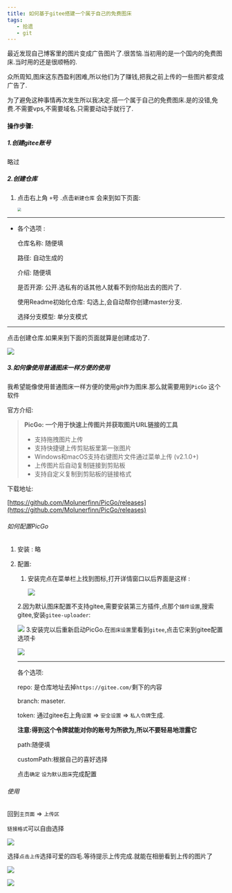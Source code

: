 ```yaml
---
title: 如何基于gitee搭建一个属于自己的免费图床
tags: 
   - 拾遗
   - git
---
```




最近发现自己博客里的图片变成广告图片了.很苦恼.当初用的是一个国内的免费图床.当时用的还是很顺畅的.

众所周知,图床这东西盈利困难,所以他们为了赚钱,把我之前上传的一些图片都变成广告了.

为了避免这种事情再次发生所以我决定.搭一个属于自己的免费图床.是的没错,免费.不需要vps,不需要域名.只需要动动手就行了.


<!--more-->

#### 操作步骤:

##### 1.创建gitee账号

略过

##### 2.创建仓库

1. 点击右上角 `+`号 .点击`新建仓库` 会来到如下页面:

   <img src="https://gitee.com/minagamiyuki/picgo-gitee/raw/master/images/截屏2020-02-16下午3.08.06.png" style="zoom:50%;" />

------------

* 各个选项 :

  仓库名称:  随便填

  路径:  自动生成的

  介绍:   随便填

  是否开源:   公开.选私有的话其他人就看不到你贴出去的图片了.

  使用Readme初始化仓库:  勾选上,会自动帮你创建master分支.

  选择分支模型:  单分支模式

-------------

点击创建仓库.如果来到下面的页面就算是创建成功了.

![](https://gitee.com/minagamiyuki/picgo-gitee/raw/master/images/20200216151721.png)

##### 3.如何像使用普通图床一样方便的使用

我希望能像使用普通图床一样方便的使用git作为图床.那么就需要用到`PicGo` 这个软件

官方介绍:

> **PicGo: 一个用于快速上传图片并获取图片URL链接的工具**
>
> - 支持拖拽图片上传
> - 支持快捷键上传剪贴板里第一张图片
> - Windows和macOS支持右键图片文件通过菜单上传 (v2.1.0+)
> - 上传图片后自动复制链接到剪贴板
> - 支持自定义复制到剪贴板的链接格式

下载地址:

[https://github.com/Molunerfinn/PicGo/releases](https://github.com/Molunerfinn/PicGo/releases)

###### 如何配置PicGo

1. 安装 : 略

2. 配置:

   1. 安装完点在菜单栏上找到图标,打开详情窗口以后界面是这样 :

      ![](https://gitee.com/minagamiyuki/picgo-gitee/raw/master/images/20200216152759.png)

    2.因为默认图床配置不支持gitee,需要安装第三方插件,点那个`插件设置`,搜索gitee,安装`gitee-uploader`:

   ![](https://gitee.com/minagamiyuki/picgo-gitee/raw/master/images/截屏2020-02-16下午3.31.44.png) 3.安装完以后重新启动PicGo.在`图床设置`里看到`gitee`,点击它来到gitee配置选项卡

   ![](https://gitee.com/minagamiyuki/picgo-gitee/raw/master/images/截屏2020-02-16下午3.35.01.png)

   ---------------------

   各个选项:

   repo: 是仓库地址去掉`https://gitee.com/`剩下的内容

   branch: maseter.

   token: 通过gitee右上角`设置` => `安全设置` => `私人令牌`生成. 

   ​	**注意:得到这个令牌就能对你的账号为所欲为,所以不要轻易地泄露它**

   path:随便填

   customPath:根据自己的喜好选择

   点击`确定` `设为默认图床`完成配置



###### 使用

回到`主页面`  => `上传区`

`链接格式`可以自由选择

![](https://gitee.com/minagamiyuki/picgo-gitee/raw/master/images/20200216152759.png)

选择`点击上传`选择可爱的四毛.等待提示上传完成.就能在相册看到上传的图片了

![](https://gitee.com/minagamiyuki/picgo-gitee/raw/master/images/image-20200216155136768.png)

![](https://gitee.com/minagamiyuki/picgo-gitee/raw/master/images/截屏2020-02-16下午3.53.10.png)


